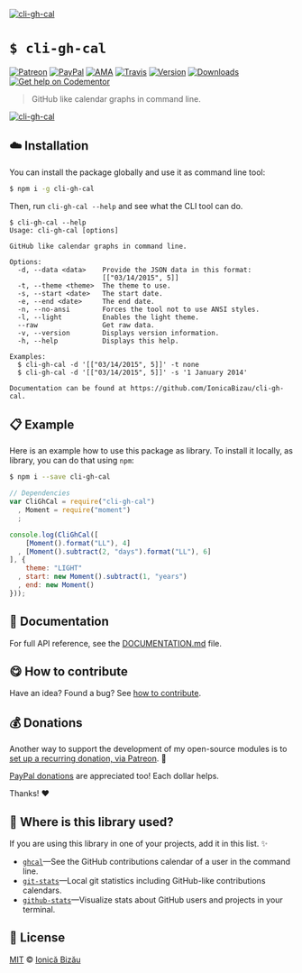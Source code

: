 
[![cli-gh-cal](http://i.imgur.com/pw82kYP.png)](#)

# `$ cli-gh-cal`

 [![Patreon](https://img.shields.io/badge/Support%20me%20on-Patreon-%23e6461a.svg)][patreon] [![PayPal](https://img.shields.io/badge/%24-paypal-f39c12.svg)][paypal-donations] [![AMA](https://img.shields.io/badge/ask%20me-anything-1abc9c.svg)](https://github.com/IonicaBizau/ama) [![Travis](https://img.shields.io/travis/IonicaBizau/cli-gh-cal.svg)](https://travis-ci.org/IonicaBizau/cli-gh-cal/) [![Version](https://img.shields.io/npm/v/cli-gh-cal.svg)](https://www.npmjs.com/package/cli-gh-cal) [![Downloads](https://img.shields.io/npm/dt/cli-gh-cal.svg)](https://www.npmjs.com/package/cli-gh-cal) [![Get help on Codementor](https://cdn.codementor.io/badges/get_help_github.svg)](https://www.codementor.io/johnnyb?utm_source=github&utm_medium=button&utm_term=johnnyb&utm_campaign=github)

> GitHub like calendar graphs in command line.

[![cli-gh-cal](http://i.imgur.com/M5WIEsM.png)](#)

## :cloud: Installation

You can install the package globally and use it as command line tool:


```sh
$ npm i -g cli-gh-cal
```


Then, run `cli-gh-cal --help` and see what the CLI tool can do.


```
$ cli-gh-cal --help
Usage: cli-gh-cal [options]

GitHub like calendar graphs in command line.

Options:
  -d, --data <data>    Provide the JSON data in this format:
                       [["03/14/2015", 5]]
  -t, --theme <theme>  The theme to use.
  -s, --start <date>   The start date.
  -e, --end <date>     The end date.
  -n, --no-ansi        Forces the tool not to use ANSI styles.
  -l, --light          Enables the light theme.
  --raw                Get raw data.
  -v, --version        Displays version information.
  -h, --help           Displays this help.

Examples:
  $ cli-gh-cal -d '[["03/14/2015", 5]]' -t none
  $ cli-gh-cal -d '[["03/14/2015", 5]]' -s '1 January 2014'

Documentation can be found at https://github.com/IonicaBizau/cli-gh-cal.
```

## :clipboard: Example


Here is an example how to use this package as library. To install it locally, as library, you can do that using `npm`:

```sh
$ npm i --save cli-gh-cal
```



```js
// Dependencies
var CliGhCal = require("cli-gh-cal")
  , Moment = require("moment")
  ;

console.log(CliGhCal([
    [Moment().format("LL"), 4]
  , [Moment().subtract(2, "days").format("LL"), 6]
], {
    theme: "LIGHT"
  , start: new Moment().subtract(1, "years")
  , end: new Moment()
}));
```

## :memo: Documentation

For full API reference, see the [DOCUMENTATION.md][docs] file.

## :yum: How to contribute
Have an idea? Found a bug? See [how to contribute][contributing].


## :moneybag: Donations

Another way to support the development of my open-source modules is
to [set up a recurring donation, via Patreon][patreon]. :rocket:

[PayPal donations][paypal-donations] are appreciated too! Each dollar helps.

Thanks! :heart:

## :dizzy: Where is this library used?
If you are using this library in one of your projects, add it in this list. :sparkles:


 - [`ghcal`](https://github.com/IonicaBizau/ghcal)—See the GitHub contributions calendar of a user in the command line.
 - [`git-stats`](https://github.com/IonicaBizau/git-stats)—Local git statistics including GitHub-like contributions calendars.
 - [`github-stats`](https://github.com/IonicaBizau/github-stats)—Visualize stats about GitHub users and projects in your terminal.

## :scroll: License

[MIT][license] © [Ionică Bizău][website]

[patreon]: https://www.patreon.com/ionicabizau
[paypal-donations]: https://www.paypal.com/cgi-bin/webscr?cmd=_s-xclick&hosted_button_id=RVXDDLKKLQRJW
[donate-now]: http://i.imgur.com/6cMbHOC.png

[license]: http://showalicense.com/?fullname=Ionic%C4%83%20Biz%C4%83u%20%3Cbizauionica%40gmail.com%3E%20(http%3A%2F%2Fionicabizau.net)&year=2015#license-mit
[website]: http://ionicabizau.net
[contributing]: /CONTRIBUTING.md
[docs]: /DOCUMENTATION.md
